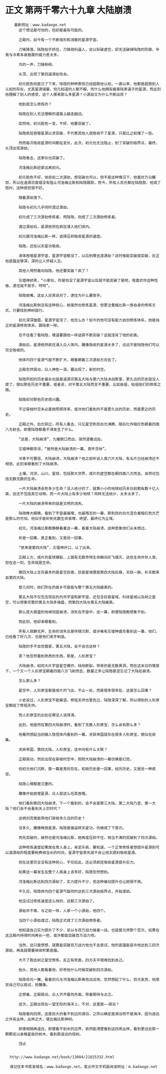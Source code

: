 # 正文 第两千零六十九章 大陆崩溃
        最新网址：www.badaoge.net
          这个想法是可怕的，但却是最有可能的。
      
          正殿内，如今有一个不断成形和消散的星源宇宙。
      
          刀锋降落，陆隐抬手抓住，刀锋锐利逼人，足以斩破虚空，却无法破掉陆隐的防御，毕竟与冷青本身施展的威力差太多。
      
          乓的一声，刀锋粉碎。
      
          头顶，出现了第四道源劫攻击。
      
          初元脸色彻底沉了下来，陆隐的种种表现已经超脱他认知，一直以来，他都是超脱别人认知的存在，尤其星源储量，但凡知道的人都不解，凭什么他拥有媲美陆家道子的星源，而此刻他理解了别人的感受，这个人哪来那么多星源？小源劫又为什么不断出现？
      
          他到底怎么修炼的？
      
          陆隐在别人无法理解的道路上越走越远。
      
          突然地，初元脸色一变，不好，他要突破了。
      
          陆隐疯狂吞噬星源以求突破，不代表其他人就吸收不了星源，只是比之前慢了一些。
      
          然而每次吸收星源时间都在变长，此次，初元也无法阻止，到了突破的临界点，最终，头顶出现源劫。
      
          陆隐看去，这家伙也突破了。
      
          河洛梅比斯赶紧远离初元。
      
          初元脸色不好，他目前二次源劫，想突破也可以，但不是这种情况下，他喜欢万众瞩目，所以在道源宗废墟没有阻止河洛梅比斯和陆隐跟踪，而今，所有人目光都在陆隐那，他成了陪衬，这种感觉很不好。
      
          随着源劫落下。
      
          陆隐与初元几乎同时渡过源劫。
      
          初元成了三次源劫修炼者，而陆隐，则成了二次源劫修炼者。
      
          渡过源劫后，星源依然在疯狂涌入他们体内。
      
          初元跟河洛梅比斯一样，选择压抑吸收星源的速度。
      
          陆隐，还在以天星功吸收。
      
          液体吞噬星源宇宙，星源宇宙都没了，以后到哪去渡源劫？这时候能突破就突破，反正他底蕴足够深，深的让人怀疑人生。
      
          其他人愕然看向陆隐，他还要突破？疯了？
      
          忘墟神娇笑，“小家伙，你是怕没了星源宇宙以后就不能突破了是吧，我喜欢你这种性格，逮住就不放手，呵呵”。
      
          陆隐抿嘴，这女人还真说对了，逮住为什么要放手。
      
          河洛梅比斯倒没有这种担心，她虽然也修炼星源，但更注重梅比斯一族自身的修炼方式，只要找到神树就行。
      
          初元深深皱眉，星源宇宙没了，他怎么办？如今的他可没有能力自创修炼体系，他是纯正的星源修炼体系，跟陆家一样。
      
          忍不住看了看陆隐，难道要跟他一样选择不断突破？这就违背了他的初衷。
      
          源劫后，星源依然疯狂涌入众人体内，雕像吸收的星源太多了，远远不是陆隐他们可以完全吸收的。
      
          他体内四个星源气旋不断扩大，眼看朝着三次源劫方向去了。
      
          正殿忽然晃动，众人神色一凛，要出现了，新的时空。
      
          陆隐所知的历史最长也就是道源宗第五大陆与第六大陆决战那里，更久远的历史就没人提了，貌似那些历史不重要，或者说，对于第五大陆而言不重要，比如辰祖，枯祖他们的修炼之路。
      
          陆隐却对那些历史感兴趣。
      
          不过穿梭时空未必是按照顺序来，或许他们看到的不是更久远的历史，而是更近的历史。
      
          正殿之外，白光掠过，所有人看去，只见星空刺目白光沸腾，随后化作暗红色朝着四面八方射去，即便陆隐都看不清发生了什么。
      
          “这是，大陆崩溃”，九耀脱口而出，骇然望着远处。
      
          忘墟神都惊讶，“居然是大陆崩溃的一幕，真怀念呐”。
      
          冷青不可置信，大陆崩溃，大陆崩溃？他之前听说人类六片大陆，有五片已经崩溃还不相信，此刻亲眼看到了大陆崩溃。
      
          土壤，河流，山川，星球，包括那大世界，成片的虚空都在朝四面八方而去，自然也包括无数无数的生命。
      
          一片大陆崩溃会死多少生命？没人统计的了，就算小小的地球经历末日前都有数十亿人类，这还不包括其它动物，而一片大陆上有多少地球？同样无法统计，太多太多了。
      
          一片大陆的崩溃带来的就是文明的消失。
      
          陆隐睁大眼睛，看到了宇宙最璀璨，也最残忍的一幕，那刺目的白光混合着暗红色光芒是那么的可怕，他似乎能听到无数生命哀嚎，绝望，最终化为尘埃。
      
          初元，河洛梅比斯都静静看着这一幕，看着大陆崩溃，这种景象他们从未想过。
      
          听是一回事，真正看到，又是另一回事。
      
          “原来是第四大陆”，忘墟神开口，认了出来。
      
          正殿上方，成片的星球爆裂，上面有无数奇特生命瞬间灰飞烟灭，这些生命并非人类，但在这一刻，生命就是生命。
      
          第四大陆上生存最多的是星空巨兽，巨兽星域便是第四大陆后裔，天妖一脉，补天都来自第四大陆。
      
          曾几何时，他们所在的故乡可是能与整个第五大陆媲美的。
      
          第五大陆不仅包含现在的内外宇宙和新宇宙，还包含巨兽星域，科技星域以及树之星空，可以想象完整的第五大陆多强盛，而第四大陆与第五大陆媲美。
      
          那么庞大鼎盛的地域彻底崩溃，消失在宇宙中，这一幕，即便陆隐都想象不到。
      
          而此刻，他却亲眼看到。
      
          所有人寂静无声，生命的消失总是伴随沉默，或许唯有忘墟神喜欢看到这一幕，他们，已经看了好几次，也是他们亲手制造。
      
          陆隐的手不自觉握紧，第五大陆，会不会也这样？
      
          恩？他忽然看到熟悉的东西，那是，人形原宝？
      
          大陆崩溃，如同大片宇宙星空爆炸，陆地断裂，带来的是无数黑洞，而在这末日的情景下，一个又一个人形原宝朝着四面八方飞射而去，数量之多让陆隐甚至忘记了大陆在崩溃。
      
          怎么那么多？
      
          星空中，人形原宝都是成片的飞出，不止一处，而是很多很多处，这是怎么回事？
      
          小史说过，人形原宝不能解语，修铭天师也警告过，陆隐深深了解，所以得到的人形原宝都给了修铭天师。
      
          而人形原宝的出处在哪没人说得清。
      
          此刻，他居然在第四大陆崩溃时，看到了无数人形原宝，怎么会有那么多？
      
          他蓦然想起当初融入隐怪体内看到的一幕，天妖帝国就存在很多人形原宝，貌似在收集。
      
          天妖帝国，第四大陆，人形原宝，这中间有什么关联？
      
          正殿晃动，然后出现在穿梭时空中，刚刚大陆崩溃的一幕仿佛是幻觉。
      
          但初元他们沉默，那一幕是真的存在，知晓历史是一回事，经历历史，又是另一种感受。
      
          陆隐心情都是沉重的。
      
          雕像开始吞噬星源，众人就这么任其吞噬。
      
          他们看到第四大陆崩溃，下一个看到的，会不会是第三大陆，第二大陆乃至，第一大陆？他们会不会看到天上宗时代？
      
          这柄剑究竟能带他们穿梭多久远的历史？
      
          没多久，雕像释放星源，陆隐直接运转天星功，仿佛成了下意识。
      
          而先突破的，赫然也是河洛梅比斯，她再度压抑不住，相当不满的突破到了四次源劫。
      
          这种修炼速度如果放在常人身上，肯定乐疯，要知道，一个正常修炼者想提升星源到可以渡源劫的程度要耗费相当长的时间，星源宇宙首先就不会让他太顺利吸收星源。
      
          但在这里完全没有这种担心，不仅如此，还必须疯狂吸收星源提升实力。
      
          如果这一幕发生在整个人类身上该多好，陆隐忽然想到。
      
          河洛梅比斯达到四次源劫了，实力提升不少，但这种被动提升也让她很不爽。
      
          不久后，陆隐体内四个星源气旋同时达到三次源劫临界点，开始渡劫。
      
          他没试过修炼速度这么快的，这都三次源劫了。
      
          源劫并不难，与之前一样，人家一个小源劫，他四个。
      
          当四个小源劫渡过，陆隐正式成了三次源劫修炼者。
      
          他知道自己实力提升了不少，足以与百万战力强者一战，也就是元师那个层次，如果在这正殿内待得时间再长一些，或许都能突破百万战力吧。
      
          当然，这只是想想，就算能突破百万战力他也不去尝试，他的底蕴能容许他达到三四次源劫，再高就需要继续积累底蕴。
      
          大不了跑去树之星空修炼，反正有死面，四方天平很难找到自己。
      
          抬头，其他人都看着他，好奇他什么时候突破到四次源劫。
      
          陆隐目光一撇，看着初元与河洛梅比斯离他远远地，忽然想起了什么，目光发亮，他感觉自己可以尝试，抢雕像。
      
          正想着，正殿晃动，众人齐齐看向外面，带着期待与忐忑。
      
          这次，正殿出现在一望无际的海洋上，不对，这里是——湖泊？
      
          陆隐看向四周，这是巨大的看不到边的湖泊，之所以确定是湖泊而不是海洋，因为遥远之外有丛林，丛林之大，堪比梅比斯神树。
      
          即便相隔再遥远，即便看不到水的边界，依然能清楚看到这四周丛林，看到更远处那一颗颗足以承载星辰的树木，看到那遥远的母树。
      
          顶点
      
      
      http://www.badaoge.net/book/13084/21025332.html
      
      请记住本书首发域名：www.badaoge.net。笔尖中文手机版阅读网址：m.badaoge.net